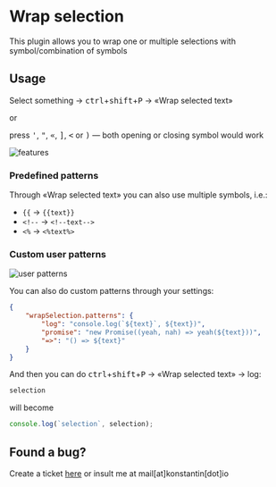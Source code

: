# Wrap selection

This plugin allows you to wrap one or multiple selections with symbol/combination of symbols

## Usage

Select something → <kbd>ctrl</kbd>+<kbd>shift</kbd>+<kbd>P</kbd> → «Wrap selected text»

or

press <kbd>'</kbd>, <kbd>"</kbd>, <kbd>«</kbd>, <kbd>]</kbd>, <kbd><</kbd> or <kbd>)</kbd> — both opening or closing symbol would work

![features](https://github.com/gko/wrap/raw/master/features.gif)

### Predefined patterns

Through «Wrap selected text» you can also use multiple symbols, i.e.:
 - `{{` → `{{text}}`
 - `<!--` → `<!--text-->`
 - `<%` → `<%text%>`

### Custom user patterns
![user patterns](https://github.com/gko/wrap/raw/master/userDefined.gif)

You can also do custom patterns through your settings:
``` json
{
	"wrapSelection.patterns": {
		"log": "console.log(`${text}`, ${text})",
		"promise": "new Promise((yeah, nah) => yeah(${text}))",
		"=>": "() => ${text}"
	}
}
```

And then you can do <kbd>ctrl</kbd>+<kbd>shift</kbd>+<kbd>P</kbd> → «Wrap selected text» → log:
```js
selection
```
will become
```js
console.log(`selection`, selection);
```

## Found a bug?
Create a ticket [here](https://github.com/gko/wrap/issues)
or insult me at mail[at]konstantin[dot]io
